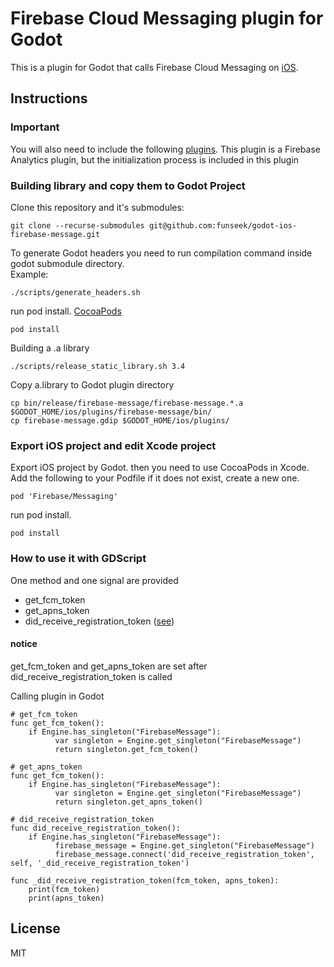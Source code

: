 # Firebase Cloud Messaging plugin for Godot
This is a plugin for Godot that calls Firebase Cloud Messaging on [iOS](https://firebase.google.com/docs/cloud-messaging/ios/client).

## Instructions

### Important
You will also need to include the following [plugins](https://github.com/funseek/godot-ios-firebase-analytics). This plugin is a Firebase Analytics plugin, but the initialization process is included in this plugin

### Building library and copy them to Godot Project
Clone this repository and it's submodules:
```
git clone --recurse-submodules git@github.com:funseek/godot-ios-firebase-message.git
```

To generate Godot headers you need to run compilation command inside godot submodule directory.   
Example:
```
./scripts/generate_headers.sh
```

run pod install. [CocoaPods](https://cocoapods.org/)
```
pod install
```

Building a .a library
```
./scripts/release_static_library.sh 3.4
```

Copy a.library to Godot plugin directory
```
cp bin/release/firebase-message/firebase-message.*.a $GODOT_HOME/ios/plugins/firebase-message/bin/
cp firebase-message.gdip $GODOT_HOME/ios/plugins/
```


### Export iOS project and edit Xcode project
Export iOS project by Godot. then you need to use CocoaPods in Xcode. Add the following to your Podfile if it does not exist, create a new one.
```
pod 'Firebase/Messaging'
```

run pod install.
```
pod install
```

### How to use it with GDScript

One method and one signal are provided  
* get_fcm_token
* get_apns_token
* did_receive_registration_token ([see](https://firebase.google.com/docs/cloud-messaging/ios/client?hl=en#monitor-token-refresh))

#### notice
get_fcm_token and get_apns_token are set after did_receive_registration_token is called

Calling plugin in Godot
```gdscript
# get_fcm_token
func get_fcm_token():
	if Engine.has_singleton("FirebaseMessage"):
		  var singleton = Engine.get_singleton("FirebaseMessage")
		  return singleton.get_fcm_token()

# get_apns_token
func get_fcm_token():
	if Engine.has_singleton("FirebaseMessage"):
		  var singleton = Engine.get_singleton("FirebaseMessage")
		  return singleton.get_apns_token()
		
# did_receive_registration_token
func did_receive_registration_token():
	if Engine.has_singleton("FirebaseMessage"):
		  firebase_message = Engine.get_singleton("FirebaseMessage")
		  firebase_message.connect('did_receive_registration_token', self, '_did_receive_registration_token')

func _did_receive_registration_token(fcm_token, apns_token):
	print(fcm_token)
	print(apns_token)
```

## License
MIT
